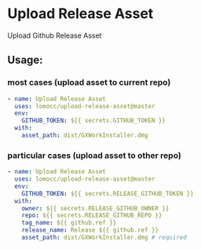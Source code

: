 # Upload Release Asset

Upload Github Release Asset

## Usage:

### most cases (upload asset to current repo)

```yaml
- name: Upload Release Asset
  uses: lomocc/upload-release-asset@master
  env:
    GITHUB_TOKEN: ${{ secrets.GITHUB_TOKEN }}
  with:
    asset_path: dist/GXWorkInstaller.dmg
```

### particular cases (upload asset to other repo)

```yaml
- name: Upload Release Asset
  uses: lomocc/upload-release-asset@master
  env:
    GITHUB_TOKEN: ${{ secrets.RELEASE_GITHUB_TOKEN }}
  with:
    owner: ${{ secrets.RELEASE_GITHUB_OWNER }}
    repo: ${{ secrets.RELEASE_GITHUB_REPO }}
    tag_name: ${{ github.ref }}
    release_name: Release ${{ github.ref }}
    asset_path: dist/GXWorkInstaller.dmg # required
```
